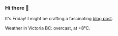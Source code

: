 ### Hi there :wave:

It's Friday! I might be crafting a fascinating [blog post](https://benjaminwuethrich.dev).

Weather in Victoria BC: overcast, at +8°C.

